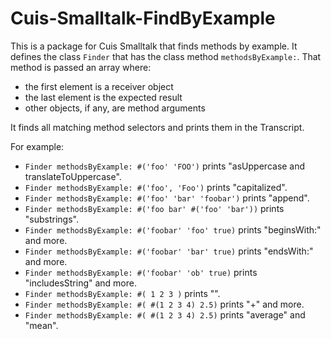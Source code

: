 # Cuis-Smalltalk-FindByExample

This is a package for Cuis Smalltalk that finds methods by example.
It defines the class `Finder` that has the class method `methodsByExample:`.
That method is passed an array where:

- the first element is a receiver object
- the last element is the expected result
- other objects, if any, are method arguments

It finds all matching method selectors and prints them in the Transcript.

For example:

- `Finder methodsByExample: #('foo' 'FOO')` prints "asUppercase and translateToUppercase".
- `Finder methodsByExample: #('foo', 'Foo')` prints "capitalized".
- `Finder methodsByExample: #('foo' 'bar' 'foobar')` prints "append".
- `Finder methodsByExample: #('foo bar' #('foo' 'bar'))` prints "substrings".
- `Finder methodsByExample: #('foobar' 'foo' true)` prints "beginsWith:" and more.
- `Finder methodsByExample: #('foobar' 'bar' true)` prints "endsWith:" and more.
- `Finder methodsByExample: #('foobar' 'ob' true)` prints "includesString" and more.
- `Finder methodsByExample: #( 1 2 3 )` prints "".
- `Finder methodsByExample: #( #(1 2 3 4) 2.5)` prints "+" and more.
- `Finder methodsByExample: #( #(1 2 3 4) 2.5)` prints "average" and "mean".

